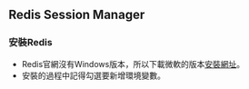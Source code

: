 ## Redis Session Manager
### 安裝Redis
- Redis官網沒有Windows版本，所以下載微軟的版本[安裝網址](https://github.com/microsoftarchive/redis/releases)。
- 安裝的過程中記得勾選要新增環境變數。